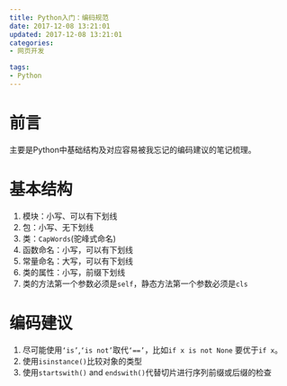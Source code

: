 ```yaml
---
title: Python入门：编码规范
date: 2017-12-08 13:21:01
updated: 2017-12-08 13:21:01
categories:
- 网页开发

tags:
- Python
---
```

# 前言
主要是Python中基础结构及对应容易被我忘记的编码建议的笔记梳理。

<!-- more -->
# 基本结构
1. 模块：小写、可以有下划线
2. 包：小写、无下划线
3. 类：`CapWords`(驼峰式命名)
4. 函数命名：小写，可以有下划线
5. 常量命名：大写，可以有下划线
6. 类的属性：小写，前缀下划线
7. 类的方法第一个参数必须是`self`，静态方法第一个参数必须是`cls`

# 编码建议
1. 尽可能使用`‘is’`,`‘is not’`取代`‘==’`，比如`if x is not None` 要优于`if x`。
2. 使用`isinstance()`比较对象的类型
3. 使用`startswith()` and `endswith()`代替切片进行序列前缀或后缀的检查
